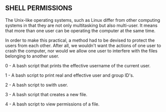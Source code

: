 SHELL PERMISSIONS 
-----------------

The Unix-like operating systems, such as Linux differ from other computing systems in that they are not only multitasking but also multi-user. It means that more than one user can be operating the computer at the same time.

In order to make this practical, a method had to be devised to protect the users from each other. After all, we wouldn't want the actions of one user to crash the computer, nor would we allow one user to interfere with the files belonging to another user.

0 - A bash script that prints the effective username of the current user.

1 - A bash script to print real and effective user and group ID's.

2 - A bash script to swith user.

3 - A bash script that creates a new file.

4 - A bash script to view permissions of a file.
